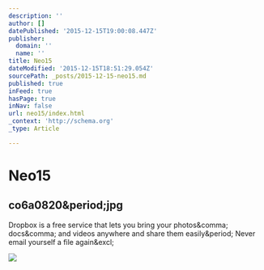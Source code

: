 ```yaml
---
description: ''
author: []
datePublished: '2015-12-15T19:00:08.447Z'
publisher:
  domain: ''
  name: ''
title: Neo15
dateModified: '2015-12-15T18:51:29.054Z'
sourcePath: _posts/2015-12-15-neo15.md
published: true
inFeed: true
hasPage: true
inNav: false
url: neo15/index.html
_context: 'http://schema.org'
_type: Article

---
```

# Neo15

<article style=""><h1>co6a0820&amp;period;jpg</h1><p>Dropbox is a free service that lets you bring your photos&amp;comma; docs&amp;comma; and videos anywhere and share them easily&amp;period; Never email yourself a file again&amp;excl;</p><img src="https://photos-1.dropbox.com/t/2/AABrNqUtNw87c_Unv10MJBNIZrpwl-76g6PyM353HpZAIw/12/20752582/jpeg/1024x768/2/_/0/4/co6a0820.jpg/CMbR8gkgASACIAQgBSAHKAIoBw/tk1aunx216ch1m7/AABbTui59blwpCf47eXegjf1a/co6a0820.jpg" /></article>